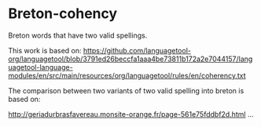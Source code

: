 # Breton-cohency
Breton words that have two valid spellings.

This work is based on:
https://github.com/languagetool-org/languagetool/blob/3791ed26beccfa1aaa4be73811b172a2e7044157/languagetool-language-modules/en/src/main/resources/org/languagetool/rules/en/coherency.txt

The comparison between two variants of two valid spelling into breton is based on:

http://geriadurbrasfavereau.monsite-orange.fr/page-561e75fddbf2d.html
...
